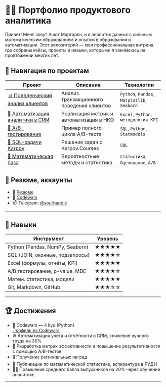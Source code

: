 # 👨‍💻 Портфолио продуктового аналитика

Привет! Меня зовут Ашот Маргарян, и я аналитик данных с сильным математическим образованием и опытом в образовании и автоматизации. Этот репозиторий — моя профессиональная витрина, где собраны кейсы, проекты и навыки, которыми я занимаюсь на проятяжении многих лет.

## 🧭 Навигация по проектам

| Проект | Описание | Технологии |
|--------|----------|------------|
| [📊 Поведенческий анализ клиентов](./projects/paysim_analysis/README.md) | Анализ транзакционного поведения клиентов | `Python`, `Pandas`, `Matplotlib`, `Seaborn` |
| [📁 Автоматизация аналитики в CRM](./projects/crm_automation/README.md) | Реализация метрик и автоматизация в НКО | `Excel`, `Python`, `методология KPI` |
| [🧪 A/B-тестирование](./projects/ab_test_example/README.md) | Пример полного цикла A/B-теста | `SQL`, `Python`, `Statmodels` |
| [🧠 SQL-задачи Karpov](./sql_challenges/README.md) | Решение задач с Karpov.Courses | `SQL` |
| [📐 Математическая база](./quant_skills/README.md) | Вероятностные методы и статистика | `Статистика`, `Оценивание`, `A/B` |

## 💼 Резюме, аккаунты

- 📄 [Резюме](#)  
- 🧠 [Codewars](https://www.codewars.com/users/marashot96)  
- 📫 Telegram: [@yourhandle](https://t.me/marashot96)

---

## 🧰 Навыки

| Инструмент | Уровень |
|-----------|---------|
| Python (Pandas, NumPy, Seaborn) | ★★★★★ |
| SQL (JOIN, оконные, подзапросы) | ★★★★☆ |
| Excel (формулы, отчёты, KPI) | ★★★★★ |
| A/B тестирование, p-value, MDE | ★★★★☆ |
| Матем. статистика, модели | ★★★★★ |
| Git, Markdown, GitHub | ★★★☆☆ |

---

## 🏆 Достижения

- 🎯 Codewars — 4 kyu (Python)  
  [Профиль на Codewars](https://www.codewars.com/users/marashot96)  
- ⚙️ Автоматизация учёта и отчётности в CRM, снижение ручного труда на 30%  
- 🧪 Разработка метрик эффективности и повышение результативности с помощью A/B-тестов
- 🎖️ Получение региональных наград 
- 📘 Публикации по математической статистике, аспирантура в РУДН  
- 👨‍🏫 Повышение среднего балла выпускников на 20% через обучение аналитике  

---
